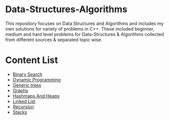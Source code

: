 # Data-Structures-Algorithms

This repository focuses on Data Structures and Algorithms and includes my own solutions for variety of problems in C++. 
These included beginner, medium and hard level problems for Data-Structures & Algorithms collected from different sources & separated topic wise.


# Content List 
- [Binary Search](/Binary%20Search/README.md)
- [Dynamic Programming](/Dynamic_programming)
- [Generic trees](/Generic%20Trees/README.md)
- [Graphs](/Graphs)
- [Hashmaps And Heaps](/Hashmaps_and_heaps)
- [Linked List](/Linked%20List/README.md)
- [Recursion](/Recursion)
- [Stacks](/Stacks)

